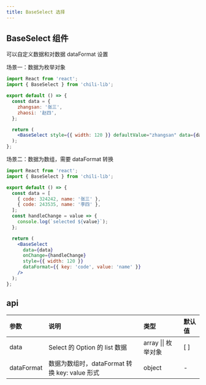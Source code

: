 ```yaml
---
title: BaseSelect 选择
---
```


## BaseSelect 组件

可以自定义数据和对数据 dataFormat 设置

场景一：数据为枚举对象

```jsx
import React from 'react';
import { BaseSelect } from 'chili-lib';

export default () => {
  const data = {
    zhangsan: '张三',
    zhaosi: '赵四',
  };

  return (
    <BaseSelect style={{ width: 120 }} defaultValue="zhangsan" data={data} />
  );
};
```

场景二：数据为数组，需要 dataFormat 转换

```jsx
import React from 'react';
import { BaseSelect } from 'chili-lib';

export default () => {
  const data = [
    { code: 324242, name: '张三' },
    { code: 243535, name: '李四' },
  ];
  const handleChange = value => {
    console.log(`selected ${value}`);
  };

  return (
    <BaseSelect
      data={data}
      onChange={handleChange}
      style={{ width: 120 }}
      dataFormat={{ key: 'code', value: 'name' }}
    />
  );
};
```

## api

| 参数       | 说明                                          | 类型                | 默认值 |
| :--------- | :-------------------------------------------- | :------------------ | :----- |
| data       | Select 的 Option 的 list 数据                 | array \|\| 枚举对象 | [ ]    |
| dataFormat | 数据为数组时，dataFormat 转换 key: value 形式 | object              | -      |
